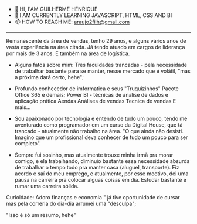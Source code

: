 - 👋 HI, I'AM GUILHERME HENRIQUE
- 🌱 I AM CURRENTLY LEARNING JAVASCRIPT, HTML, CSS AND BI 
- 📫 HOW TO REACH ME: araujo2filh@gmail.com

-------------------------------------------------------------------------------------------------------------------------------------------
Remanescente da área de vendas, tenho 29 anos, e alguns vários anos de vasta experiência na área citada. Já tendo atuado em cargos de liderança por mais de 3 anos. E também na área de logística. 

- Alguns fatos sobre mim:
Três faculdades trancadas - pela necessidade de trabalhar bastante para se manter, nesse mercado que é volátil, "mas a próxima dará certo, hehe";

- Profundo conhecedor de imformatica e seus "Truquizinhos" 
Pacote Office 365 e demais;
Power BI - técnicas de analise de dados e aplicação prática 
Aendas 
Análises de vendas
Tecnica de vendas
E mais...

- Sou apaixonado por tecnologia e entendo de tudo um pouco, tendo me aventurado como programador em um curso da Digital House, que tá trancado - atualmente não trabalho na área.
"O que ainda não desisti. Imagino que um profissional deva conhecer de tudo um pouco para ser completo".

- Sempre fui sosinho, mas atualmente trouxe minha irmã pra morar comigo, e ela trabalhando, diminuio bastante essa necessidade absurda de trabalhar o tempo todo pra manter casa (aluguel, transporte). Fiz acordo e saí do meu emprego, e atualmente, por esse mootivo, dei uma pausa na carreira pra colocar alguas coisas em dia. Estudar bastante e rumar uma carreira sólida.

Curioidade: Adoro finanças e economia " já tive oportunidade de cursar mas pela correria do dia-dia arrumei uma "desculpa";

"Isso é só um resumo, hehe"
